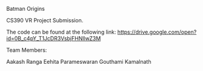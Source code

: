 Batman Origins

CS390 VR Project Submission. 

The code can be found at the following link: https://drive.google.com/open?id=0B_c4pY_T1JcDR3VsbjFHNllwZ3M

Team Members:

Aakash Ranga
Eehita Parameswaran
Gouthami Kamalnath
